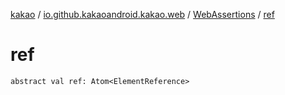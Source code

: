 [kakao](../../index.md) / [io.github.kakaoandroid.kakao.web](../index.md) / [WebAssertions](index.md) / [ref](./ref.md)

# ref

`abstract val ref: Atom<ElementReference>`